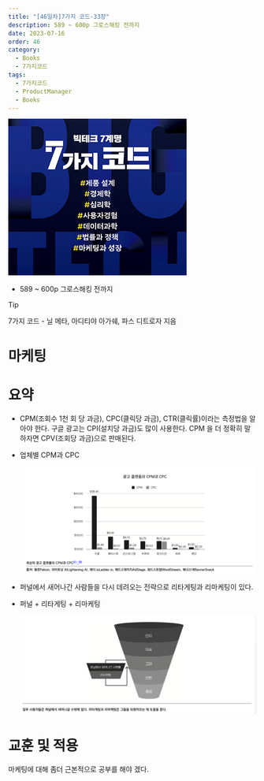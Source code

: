 ```yaml
---
title: "[46일차]7가지 코드-33장"
description: 589 ~ 600p 그로스해킹 전까지
date: 2023-07-16
order: 46
category:
  - Books
  - 7가지코드
tags:
  - 7가지코드
  - ProductManager
  - Books
---
```

![표지](./7code_img/Untitled.png)
- 589 ~ 600p 그로스해킹 전까지

>[!tip]
>7가지 코드 - 닐 메타, 아디티야 아가쉐, 파스 디트로자 지음


# 마케팅

# 요약

- CPM(조회수 1천 회 당 과금), CPC(클릭당 과금), CTR(클릭률)이라는 측정법을 알아야 한다. 구글 광고는 CPI(설치당 과금)도 많이 사용한다. CPM 을 더 정확히 말하자면 CPV(조회당 과금)으로 판매된다.
- 업체별 CPM과 CPC
    
    ![Untitled](./7code_img/image-46/Untitled.png)
    
- 퍼널에서 새어나간 사람들을 다시 데려오는 전략으로 리타게팅과 리마케팅이 있다.
- 퍼널 + 리타게팅 + 리마케팅
    
    ![Untitled](./7code_img/image-46/Untitled%201.png)
    

# 교훈 및 적용

마케팅에 대해 좀더 근본적으로 공부를 해야 겠다.